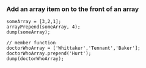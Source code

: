 ### Add an array item on to the front of an array

```luceescript+trycf
someArray = [3,2,1];
arrayPrepend(someArray, 4);
dump(someArray);

// member function
doctorWhoArray = ['Whittaker','Tennant','Baker'];
doctorWhoArray.prepend('Hurt');
dump(doctorWhoArray);
```
